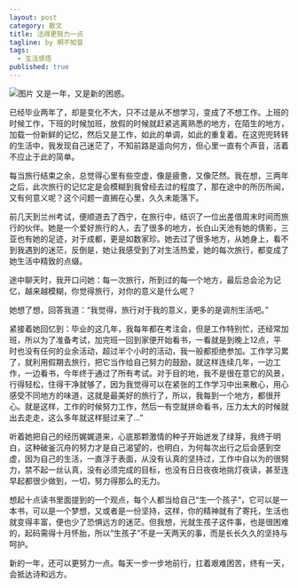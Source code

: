 ```yaml
---
layout: post
category: 散文
title: 活得更努力一点
tagline: by 明不知昔
tags: 
  - 生活感悟
published: true
---
```


![图片](http://a2.qpic.cn/psb?/V118G3dh0IatwX/Afzoaoi1RhWWN99Njwaqi0iisv9wAJ**DTKlopad5Ow!/b/dIUBAAAAAAAA&ek=1&kp=1&pt=0&t=5&tl=3&su=0168223841&tm=1566108000&sce=0-12-12&rf=2-9)
又是一年，又是新的困惑。 

已经毕业两年了，却是变化不大，只不过是从不想学习，变成了不想工作。上班的时候工作，下班的时候加班，放假的时候就赶紧逃离熟悉的地方，在陌生的地方，加载一份新鲜的记忆，然后又是工作，如此的单调，如此的重复着。在这兜兜转转的生活中，我发现自己迷茫了，不知前路是遥向何方，但心里一直有个声音，活着不应止于此的简单。 

<!--more-->

每当旅行结束之余，总觉得心里有些空虚，像是疲惫，又像茫然。我在想，三两年之后，此次旅行的记忆定是会模糊到我曾经去过的程度了，那在途中的所历所闻，又有何意义呢？这个问题一直搁在心里，久久未能落下。 

前几天到兰州考试，便顺道去了西宁，在旅行中，结识了一位出差借周末时间而旅行的伙伴。她是一个爱好旅行的人，去了很多的地方，长白山天池有她的倩影，三亚也有她的足迹，对于成都，更是如数家珍。她去过了很多地方，从她身上，看不到我遇到的迷茫，反倒是，她让我感受到了对生活热爱，她的每次旅行，都变成了她生活中精致的点缀。 

途中聊天时，我开口问她：每一次旅行，所到过的每一个地方，最后总会沦为记忆，越来越模糊，你觉得旅行，对你的意义是什么呢？ 

她想了想，回答我道：“我觉得，旅行对于我的意义，更多的是调剂生活吧。” 

紧接着她回忆到：毕业的这几年，我每年都在考注会，但是工作特别忙，还经常加班，所以为了准备考试，加完班一回到家便开始看书，一看就是到晚上12点，平时也没有任何的业余活动，超过半个小时的活动，我一般都拒绝参加。工作学习累了，就利用假期去旅行，把它当作给自己努力的鼓励，就这样连续几年，一边工作，一边看书，今年终于通过了所有考试。对于目的地，我不是很在意它的风景，行得轻松，住得干净就够了，因为我觉得可以在紧张的工作学习中出来散心，用心感受不同地方的味道，这就是最美好的旅行了，所以，我每到一个地方，都很开心。就是这样，工作的时候努力工作，然后一有空就拼命看书，压力太大的时候就出去走走，这么多年就这样挺过来了…” 

听着她把自己的经历娓娓道来，心底那颗激情的种子开始迸发了绿芽，我终于明白，这种破釜沉舟的努力才是自己渴望的，也明白，为何每次出行之后会感到空虚，因为自己的生活，一直浮于表面，从没有认真的坚持过，工作中自以为的很努力，禁不起一丝认真，没有必须完成的目标，也没有日日夜夜地挑灯夜读，甚至连早起都很少做到，一切，努力得那么的无力。 

想起十点读书里面提到的一个观点，每个人都当给自己“生一个孩子”，它可以是一本书，可以是一个梦想，又或者是一份坚持，这样，你的精神就有了寄托，生活也就变得丰富，便也少了恐惧远方的迷茫。但我想，光就生孩子这件事，也是很困难的，起码需得十月怀胎，所以“生孩子”不是一天两天的事，而是长长久久的坚持与呵护。

 

新的一年，还可以更努力一点。每天一步一步地前行，扛着艰难困苦，终有一天，会抵达诗和远方。